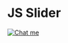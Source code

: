 # JS Slider

[![Chat me](https://upload.wikimedia.org/wikipedia/commons/thumb/8/82/Telegram_logo.svg/2048px-Telegram_logo.svg.png)](https://www.t.me/kznws)